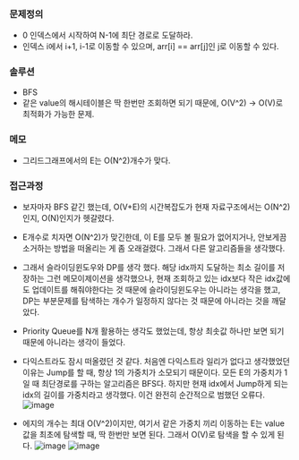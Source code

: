 ### 문제정의
- 0 인덱스에서 시작하여 N-1에 최단 경로로 도달하라. 
- 인덱스 i에서 i+1, i-1로 이동할 수 있으며, arr[i] == arr[j]인 j로 이동할 수 있다.

### 솔루션
- BFS
- 같은 value의 해시테이블은 딱 한번만 조회하면 되기 때문에, O(V^2) -> O(V)로 최적화가 가능한 문제.

### 메모
- 그리드그래프에서의 E는 O(N^2)개수가 맞다. 

### 접근과정
- 보자마자 BFS 같긴 했는데, O(V+E)의 시간복잡도가 현재 자료구조에서는 O(N^2)인지, O(N)인지가 헷갈렸다. 
- E개수로 치자면 O(N^2)가 맞긴한데, 이 E를 모두 볼 필요가 없어지거나, 안보게끔 소거하는 방법을 떠올리는 게 좀 오래걸렸다. 그래서 다른 알고리즘들을 생각했다. 
- 그래서 슬라이딩윈도우와 DP를 생각 했다. 해당 idx까지 도달하는 최소 길이를 저장하는 그런 메모이제이션을 생각했으나, 현재 조회하고 있는 idx보다 작은 idx값에도 업데이트를 해줘야한다는 것 때문에 슬라이딩윈도우는 아니라는 생각을 했고, DP는 부분문제를 탐색하는 개수가 일정하지 않다는 것 때문에 아니라는 것을 깨달았다.  
- Priority Queue를 N개 활용하는 생각도 했었는데, 항상 최솟값 하나만 보면 되기 때문에 아니라는 생각이 들었다. 
- 다익스트라도 잠시 떠올렸던 것 같다. 처음엔 다익스트라 일리가 없다고 생각했었던 이유는 Jump를 할 때, 항상 1의 가중치가 소모되기 때문이다. 모든 E의 가중치가 1일 때 최단경로를 구하는 알고리즘은 BFS다. 하지만 현재 idx에서 Jump하게 되는 idx의 길이를 가중치라고 생각했다. 이건 완전히 순간적으로 범했던 오류다.   
![image](https://user-images.githubusercontent.com/16419202/222956772-2ee993e2-ac5f-4f2e-9b29-fba8aceea687.png)

- 에지의 개수는 최대 O(V^2)이지만, 여기서 같은 가중치 끼리 이동하는 E는 value값을 최초에 탐색할 때, 딱 한번만 보면 된다. 그래서 O(V)로 탐색을 할 수 있게 된다. 
![image](https://user-images.githubusercontent.com/16419202/222956782-3084674f-89f7-4953-ae9c-c97312a53174.png)
![image](https://user-images.githubusercontent.com/16419202/222956786-217338d5-2314-4556-885a-2c633a0b674a.png)

